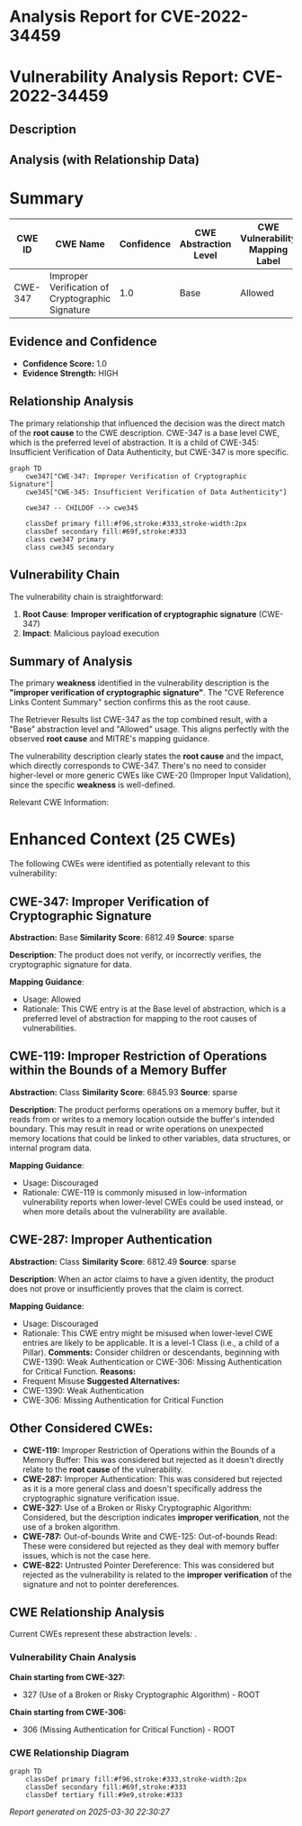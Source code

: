 # Analysis Report for CVE-2022-34459

# Vulnerability Analysis Report: CVE-2022-34459

## Description



## Analysis (with Relationship Data)

# Summary
| CWE ID | CWE Name | Confidence | CWE Abstraction Level | CWE Vulnerability Mapping Label | CWE-Vulnerability Mapping Notes |
|---|---|---|---|---|---|
| CWE-347 | Improper Verification of Cryptographic Signature | 1.0 | Base | Allowed | Primary CWE |

## Evidence and Confidence

*   **Confidence Score:** 1.0
*   **Evidence Strength:** HIGH

## Relationship Analysis
The primary relationship that influenced the decision was the direct match of the **root cause** to the CWE description. CWE-347 is a base level CWE, which is the preferred level of abstraction. It is a child of CWE-345: Insufficient Verification of Data Authenticity, but CWE-347 is more specific.

```mermaid
graph TD
    cwe347["CWE-347: Improper Verification of Cryptographic Signature"]
    cwe345["CWE-345: Insufficient Verification of Data Authenticity"]

    cwe347 -- CHILDOF --> cwe345

    classDef primary fill:#f96,stroke:#333,stroke-width:2px
    classDef secondary fill:#69f,stroke:#333
    class cwe347 primary
    class cwe345 secondary
```

## Vulnerability Chain
The vulnerability chain is straightforward:
1.  **Root Cause**: **Improper verification of cryptographic signature** (CWE-347)
2.  **Impact**: Malicious payload execution

## Summary of Analysis
The primary **weakness** identified in the vulnerability description is the **"improper verification of cryptographic signature"**. The "CVE Reference Links Content Summary" section confirms this as the root cause.

The Retriever Results list CWE-347 as the top combined result, with a "Base" abstraction level and "Allowed" usage. This aligns perfectly with the observed **root cause** and MITRE's mapping guidance.

The vulnerability description clearly states the **root cause** and the impact, which directly corresponds to CWE-347. There's no need to consider higher-level or more generic CWEs like CWE-20 (Improper Input Validation), since the specific **weakness** is well-defined.

Relevant CWE Information:

# Enhanced Context (25 CWEs)
The following CWEs were identified as potentially relevant to this vulnerability:

## CWE-347: Improper Verification of Cryptographic Signature
**Abstraction:** Base
**Similarity Score**: 6812.49
**Source**: sparse

**Description**:
The product does not verify, or incorrectly verifies, the cryptographic signature for data.

**Mapping Guidance**:
- Usage: Allowed
- Rationale: This CWE entry is at the Base level of abstraction, which is a preferred level of abstraction for mapping to the root causes of vulnerabilities.

## CWE-119: Improper Restriction of Operations within the Bounds of a Memory Buffer
**Abstraction:** Class
**Similarity Score**: 6845.93
**Source**: sparse

**Description**:
The product performs operations on a memory buffer, but it reads from or writes to a memory location outside the buffer's intended boundary. This may result in read or write operations on unexpected memory locations that could be linked to other variables, data structures, or internal program data.

**Mapping Guidance**:
- Usage: Discouraged
- Rationale: CWE-119 is commonly misused in low-information vulnerability reports when lower-level CWEs could be used instead, or when more details about the vulnerability are available.

## CWE-287: Improper Authentication
**Abstraction:** Class
**Similarity Score**: 6812.49
**Source**: sparse

**Description**:
When an actor claims to have a given identity, the product does not prove or insufficiently proves that the claim is correct.

**Mapping Guidance**:
- Usage: Discouraged
- Rationale: This CWE entry might be misused when lower-level CWE entries are likely to be applicable. It is a level-1 Class (i.e., a child of a Pillar).
**Comments:** Consider children or descendants, beginning with CWE-1390: Weak Authentication or CWE-306: Missing Authentication for Critical Function.
**Reasons:**
- Frequent Misuse
**Suggested Alternatives:**
- CWE-1390: Weak Authentication
- CWE-306: Missing Authentication for Critical Function

## Other Considered CWEs:
*   **CWE-119:** Improper Restriction of Operations within the Bounds of a Memory Buffer: This was considered but rejected as it doesn't directly relate to the **root cause** of the vulnerability.
*   **CWE-287:** Improper Authentication: This was considered but rejected as it is a more general class and doesn't specifically address the cryptographic signature verification issue.
*   **CWE-327:** Use of a Broken or Risky Cryptographic Algorithm: Considered, but the description indicates **improper verification**, not the use of a broken algorithm.
*   **CWE-787:** Out-of-bounds Write and CWE-125: Out-of-bounds Read: These were considered but rejected as they deal with memory buffer issues, which is not the case here.
*   **CWE-822:** Untrusted Pointer Dereference: This was considered but rejected as the vulnerability is related to the **improper verification** of the signature and not to pointer dereferences.


## CWE Relationship Analysis

Current CWEs represent these abstraction levels: .


### Vulnerability Chain Analysis

**Chain starting from CWE-327:**
- 327 (Use of a Broken or Risky Cryptographic Algorithm) - ROOT


**Chain starting from CWE-306:**
- 306 (Missing Authentication for Critical Function) - ROOT



### CWE Relationship Diagram

```mermaid
graph TD
    classDef primary fill:#f96,stroke:#333,stroke-width:2px
    classDef secondary fill:#69f,stroke:#333
    classDef tertiary fill:#9e9,stroke:#333
```



*Report generated on 2025-03-30 22:30:27*
